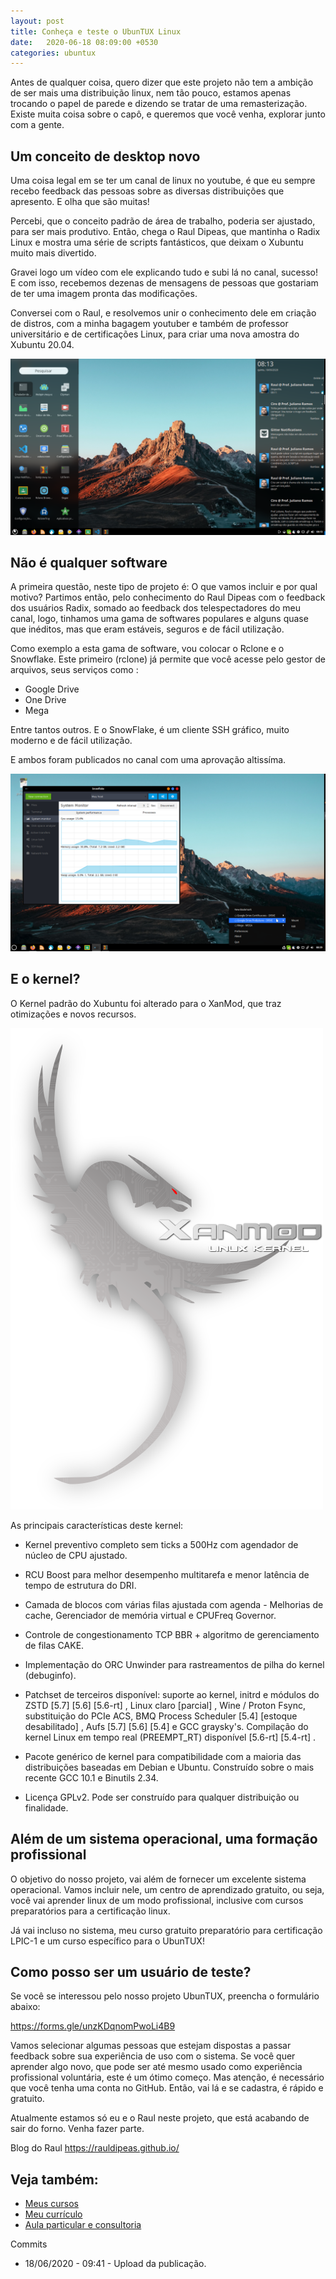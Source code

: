 ```yaml
---
layout: post
title: Conheça e teste o UbunTUX Linux
date:   2020-06-18 08:09:00 +0530
categories: ubuntux 
---
```


Antes de qualquer coisa, quero dizer que este projeto não tem a ambição de ser mais uma distribuição linux, nem tão pouco, estamos apenas trocando o papel de parede e dizendo se tratar de uma remasterização. Existe muita coisa sobre o capô, e queremos que você venha, explorar junto com a gente.

## Um conceito de desktop novo
Uma coisa legal em se ter um canal de linux no youtube, é que eu sempre recebo feedback das pessoas sobre as diversas distribuições que apresento. E olha que são muitas! 

Percebi, que o conceito padrão de área de trabalho, poderia ser ajustado, para ser mais produtivo. Então, chega o Raul Dipeas, que mantinha o Radix Linux e mostra uma série de scripts fantásticos, que deixam o Xubuntu muito mais divertido. 

Gravei logo um vídeo com ele explicando tudo e subi lá no canal, sucesso! E com isso, recebemos dezenas de mensagens de pessoas que gostariam de ter uma imagem pronta das modificações. 

Conversei com o Raul, e resolvemos unir o conhecimento dele em criação de distros, com a minha bagagem youtuber e também de professor universitário e de certificações Linux, para criar uma nova amostra do Xubuntu 20.04. 

![desktop](/images/desktop.png)

## Não é qualquer software 
A primeira questão, neste tipo de projeto é: O que vamos incluir e por qual motivo? Partimos então, pelo conhecimento do Raul Dipeas com o feedback dos usuários Radix, somado ao feedback dos telespectadores do meu canal, logo, tinhamos uma gama de softwares populares e alguns quase que inéditos, mas que eram estáveis, seguros e de fácil utilização.

Como exemplo a esta gama de software, vou colocar o Rclone e o Snowflake. Este primeiro (rclone) já permite que você acesse pelo gestor de arquivos, seus serviços como : 

- Google Drive
- One Drive
- Mega

Entre tantos outros. E o SnowFlake, é um cliente SSH gráfico, muito moderno e de fácil utilização.

E ambos foram publicados no canal com uma aprovação altissíma. 

![app ubuntux](/images/appubuntu.png)

## E o kernel?
O Kernel padrão do Xubuntu foi alterado para o XanMod, que traz otimizações e novos recursos. 

![xammod](/images/xmk.png)

As principais características deste kernel:


   - Kernel preventivo completo sem ticks a 500Hz com agendador de núcleo de CPU ajustado.

   - RCU Boost para melhor desempenho multitarefa e menor latência de tempo de estrutura do DRI.
  
   - Camada de blocos com várias filas ajustada com agenda
    - Melhorias de cache, Gerenciador de memória virtual e CPUFreq Governor.
   - Controle de congestionamento TCP BBR + algoritmo de gerenciamento de filas CAKE.
  - Implementação do ORC Unwinder para rastreamentos de pilha do kernel (debuginfo).
  - Patchset de terceiros disponível: suporte ao kernel, initrd e módulos do ZSTD [5.7] [5.6] [5.6-rt] , Linux claro [parcial] , Wine / Proton Fsync, substituição do PCIe ACS, BMQ Process Scheduler [5.4] [estoque desabilitado] , Aufs [5.7] [5.6] [5.4] e GCC graysky's.
    Compilação do kernel Linux em tempo real (PREEMPT_RT) disponível [5.6-rt] [5.4-rt] .
- Pacote genérico de kernel para compatibilidade com a maioria das distribuições baseadas em Debian e Ubuntu. Construído sobre o mais recente GCC 10.1 e Binutils 2.34.
- Licença GPLv2. Pode ser construído para qualquer distribuição ou finalidade.


## Além de um sistema operacional, uma formação profissional
O objetivo do nosso projeto, vai além de fornecer um excelente sistema operacional. Vamos incluir nele, um centro de aprendizado gratuito, ou seja, você vai aprender linux de um modo profissional, inclusive com cursos preparatórios para a certificação linux.

Já vai incluso no sistema, meu curso gratuito preparatório para certificação LPIC-1 e um curso específico para o UbunTUX!



## Como posso ser um usuário de teste?
Se você se interessou pelo nosso projeto UbunTUX, preencha o formulário abaixo:

<https://forms.gle/unzKDqnomPwoLi4B9>

Vamos selecionar algumas pessoas que estejam dispostas a passar feedback sobre sua experiência de uso com o sistema. Se você quer aprender algo novo, que pode ser até mesmo usado como experiência profissional voluntária, este é um ótimo começo. Mas atenção, é necessário que você tenha uma conta no GitHub. Então, vai lá e se cadastra, é rápido e gratuito.

Atualmente estamos só eu e o Raul neste projeto, que está acabando de sair do forno. Venha fazer parte.

Blog do Raul
<https://rauldipeas.github.io/>

## Veja também:
- [Meus cursos](https://profjulianoramos.github.io/cursos/)
- [Meu currículo](https://profjulianoramos.github.io/curriculo/)
- [Aula particular e consultoria](https://profjulianoramos.github.io/consultoria/)

Commits
- 18/06/2020 - 09:41 - Upload da publicação.
